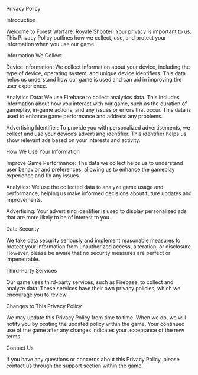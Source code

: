 Privacy Policy

Introduction

Welcome to Forest Warfare: Royale Shooter! Your privacy is important to us. This Privacy Policy outlines how we collect, use, and protect your information when you use our game.

Information We Collect

Device Information: We collect information about your device, including the type of device, operating system, and unique device identifiers. This data helps us understand how our game is used and can aid in improving the user experience.

Analytics Data: We use Firebase to collect analytics data. This includes information about how you interact with our game, such as the duration of gameplay, in-game actions, and any issues or errors that occur. This data is used to enhance game performance and address any problems.

Advertising Identifier: To provide you with personalized advertisements, we collect and use your device’s advertising identifier. This identifier helps us show relevant ads based on your interests and activity.

How We Use Your Information

Improve Game Performance: The data we collect helps us to understand user behavior and preferences, allowing us to enhance the gameplay experience and fix any issues.

Analytics: We use the collected data to analyze game usage and performance, helping us make informed decisions about future updates and improvements.

Advertising: Your advertising identifier is used to display personalized ads that are more likely to be of interest to you.

Data Security

We take data security seriously and implement reasonable measures to protect your information from unauthorized access, alteration, or disclosure. However, please be aware that no security measures are perfect or impenetrable.

Third-Party Services

Our game uses third-party services, such as Firebase, to collect and analyze data. These services have their own privacy policies, which we encourage you to review.

Changes to This Privacy Policy

We may update this Privacy Policy from time to time. When we do, we will notify you by posting the updated policy within the game. Your continued use of the game after any changes indicates your acceptance of the new terms.

Contact Us

If you have any questions or concerns about this Privacy Policy, please contact us through the support section within the game.

